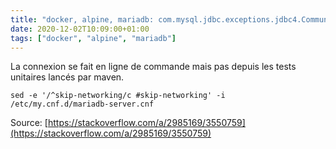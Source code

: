 ```yaml
---
title: "docker, alpine, mariadb: com.mysql.jdbc.exceptions.jdbc4.CommunicationsException: Communications link failure"
date: 2020-12-02T10:09:00+01:00
tags: ["docker", "alpine", "mariadb"]
---
```

La connexion se fait en ligne de commande mais pas depuis les tests unitaires lancés par maven.  

```text
sed -e '/^skip-networking/c #skip-networking' -i /etc/my.cnf.d/mariadb-server.cnf 
```

Source: [https://stackoverflow.com/a/2985169/3550759](https://stackoverflow.com/a/2985169/3550759)
